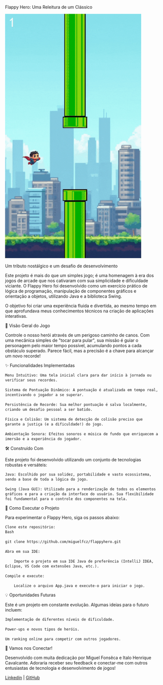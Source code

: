 Flappy Hero: Uma Releitura de um Clássico

![Gif Flappy Hero](https://github.com/miguelfcz/FlappyHero/blob/main/FlappyHero/midia/FlappyHeroGIF.gif?raw=true)

Um tributo nostálgico e um desafio de desenvolvimento

Este projeto é mais do que um simples jogo; é uma homenagem à era dos jogos de arcade que nos cativaram com sua simplicidade e dificuldade viciante. O Flappy Hero foi desenvolvido como um exercício prático de lógica de programação, manipulação de componentes gráficos e orientação a objetos, utilizando Java e a biblioteca Swing.

O objetivo foi criar uma experiência fluida e divertida, ao mesmo tempo em que aprofundava meus conhecimentos técnicos na criação de aplicações interativas.

🌟 Visão Geral do Jogo

Controle o nosso herói através de um perigoso caminho de canos. Com uma mecânica simples de "tocar para pular", sua missão é guiar o personagem pelo maior tempo possível, acumulando pontos a cada obstáculo superado. Parece fácil, mas a precisão é a chave para alcançar um novo recorde!

✨ Funcionalidades Implementadas

    Menu Intuitivo: Uma tela inicial clara para dar início à jornada ou verificar seus recordes.

    Sistema de Pontuação Dinâmico: A pontuação é atualizada em tempo real, incentivando o jogador a se superar.

    Persistência de Recorde: Sua melhor pontuação é salva localmente, criando um desafio pessoal a ser batido.

    Física e Colisão: Um sistema de detecção de colisão preciso que garante a justiça (e a dificuldade!) do jogo.

    Ambientação Sonora: Efeitos sonoros e música de fundo que enriquecem a imersão e a experiência do jogador.

🛠️ Construído Com

Este projeto foi desenvolvido utilizando um conjunto de tecnologias robustas e versáteis:

    Java: Escolhido por sua solidez, portabilidade e vasto ecossistema, sendo a base de toda a lógica do jogo.

    Swing (Java GUI): Utilizado para a renderização de todos os elementos gráficos e para a criação da interface do usuário. Sua flexibilidade foi fundamental para o controle dos componentes na tela.

🚀 Como Executar o Projeto

Para experimentar o Flappy Hero, siga os passos abaixo:

    Clone este repositório:
    Bash

    git clone https://github.com/miguelfcz/flappyhero.git

    Abra em sua IDE:

        Importe o projeto em sua IDE Java de preferência (IntelliJ IDEA, Eclipse, VS Code com extensões Java, etc.).

    Compile e execute:

        Localize o arquivo App.java e execute-o para iniciar o jogo.

💡 Oportunidades Futuras

Este é um projeto em constante evolução. Algumas ideias para o futuro incluem:

    Implementação de diferentes níveis de dificuldade.

    Power-ups e novos tipos de heróis.

    Um ranking online para competir com outros jogadores.

💬 Vamos nos Conectar!

Desenvolvido com muita dedicação por Miguel Fonsêca e Italo Henrique Cavalcante. Adoraria receber seu feedback e conectar-me com outros entusiastas de tecnologia e desenvolvimento de jogos!

[Linkedin](https://www.linkedin.com/in/miguel-fonseca-dev/) | [GitHub](https://github.com/miguelfcz)
